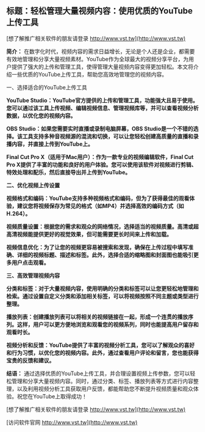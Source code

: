 ## **标题：轻松管理大量视频内容：使用优质的YouTube上传工具**

[想了解推广相关软件的朋友请登录 http://www.vst.tw](http://www.vst.tw)

**简介：**
在数字化时代，视频内容的需求日益增长，无论是个人还是企业，都需要有效地管理和分享大量视频素材。YouTube作为全球最大的视频分享平台，为用户提供了强大的上传和管理工具，使得管理大量视频内容变得更加轻松。本文将介绍一些优质的YouTube上传工具，帮助您高效地管理您的视频内容。

一、选择适合的YouTube上传工具

**YouTube Studio：YouTube官方提供的上传和管理工具，功能强大且易于使用。您可以通过该工具上传视频、编辑视频信息、管理视频库等，并可以查看视频分析数据，以优化您的视频内容。**

**OBS Studio：如果您需要实时直播或录制电脑屏幕，OBS Studio是一个不错的选择。该工具支持多种音视频源的混流和切换，可以让您轻松创建高质量的直播和录播内容，并直接上传到YouTube上。**

**Final Cut Pro X（适用于Mac用户）：作为一款专业的视频编辑软件，Final Cut Pro X提供了丰富的功能和良好的用户体验。您可以使用该软件对视频进行剪辑、特效处理和配乐，然后直接导出并上传到YouTube。**

**二、优化视频上传设置**

**视频格式和编码：YouTube支持多种视频格式和编码，但为了获得最佳的观看体验，建议您将视频保存为常见的格式（如MP4）并选择高效的编码方式（如H.264）。**

**视频质量设置：根据您的需求和观众的网络情况，选择适当的视频质量。高清或超高清视频能提供更好的视觉效果，但可能需要更长时间来上传和加载。**

**视频信息优化：为了让您的视频更容易被搜索和发现，确保在上传过程中填写准确、详细的视频标题、描述和标签。此外，选择合适的缩略图和封面图也能吸引更多用户点击观看。**

**三、高效管理视频内容**

**分类和标签：对于大量视频内容，使用明确的分类和标签可以让您更轻松地管理和检索。通过设置自定义分类和添加相关标签，可以将视频按照不同主题或类型进行整理。**

**播放列表：创建播放列表可以将相关的视频链接在一起，形成一个连贯的播放序列。这样，用户可以更方便地浏览和观看您的视频系列，同时也能提高用户留存和观看时长。**

**视频分析和反馈：YouTube提供了丰富的视频分析工具，您可以了解观众的喜好和行为习惯，以优化您的视频内容。此外，通过查看用户评论和留言，您也能获得宝贵的反馈和建议。**

**结语：**
通过选择优质的YouTube上传工具，并合理设置视频上传参数，您可以轻松管理和分享大量视频内容。同时，通过分类、标签、播放列表等方式进行内容整理，以及利用视频分析工具获取用户反馈，都能帮助您不断提升视频质量和观众体验。祝您在YouTube上取得成功！

[想了解推广相关软件的朋友请登录 http://www.vst.tw](http://www.vst.tw)


[访问软件官网 http://www.vst.tw](http://www.vst.tw)
